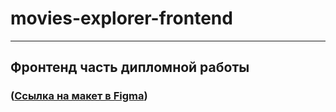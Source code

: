 # movies-explorer-frontend

***

## Фронтенд часть дипломной работы

### ([Ссылка на макет в Figma](https://disk.yandex.ru/d/nUbg9K4vKP7e5g))
